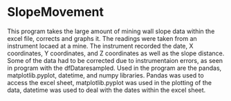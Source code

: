 # SlopeMovement
This program takes the large amount of mining wall slope data within the excel file, corrects and graphs it.
The readings were taken from an instrument locaed at a mine. The instrument recorded the date, X coordinates, Y coordinates, and Z coordinates as well as the slope distance.
Some of the data had to be corrected due to instrumentaion errors, as seen in program with the dfDataresampled. Used in the program are the pandas, matplotlib.pyplot, datetime, and numpy libraries. Pandas was used to access the excel sheet, matplotlib.pyplot was used in the plotting of the data, datetime was used to deal with the dates within the excel sheet.
